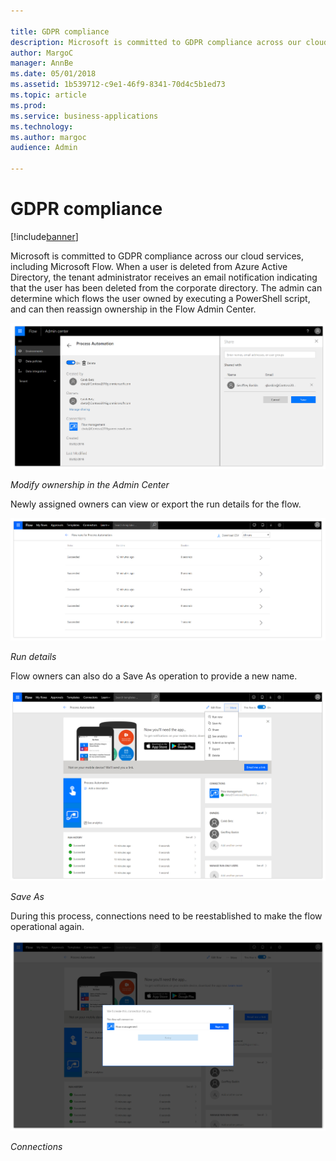 ```yaml
---

title: GDPR compliance
description: Microsoft is committed to GDPR compliance across our cloud services, including Microsoft Flow.
author: MargoC
manager: AnnBe
ms.date: 05/01/2018
ms.assetid: 1b539712-c9e1-46f9-8341-70d4c5b1ed73
ms.topic: article
ms.prod: 
ms.service: business-applications
ms.technology: 
ms.author: margoc
audience: Admin

---
```

#  GDPR compliance




[!include[banner](../../includes/banner.md)]

Microsoft is committed to GDPR compliance across our cloud services, including
Microsoft Flow. When a user is deleted from Azure Active Directory, the tenant
administrator receives an email notification indicating that the user has been
deleted from the corporate directory. The admin can determine which flows the
user owned by executing a PowerShell script, and can then reassign ownership in
the Flow Admin Center.

![A screenshot of how to modify ownership in the admin center](media/gdpr-compliance-1.png "A screenshot of how to modify ownership in the admin center")
<!-- Picture 31 -->


*Modify ownership in the Admin Center*

Newly assigned owners can view or export the run details for the flow.

![A screenshot showing the run details from the flow](media/gdpr-compliance-2.png "A screenshot showing the run details from the flow")
<!-- Picture 32 -->


*Run details*

Flow owners can also do a Save As operation to provide a new name.

![A screenshot showing how to Save As for a flow](media/gdpr-compliance-3.png "A screenshot showing how to Save As for a flow")
<!-- Picture 33 -->


*Save As*

During this process, connections need to be reestablished to make the flow
operational again.

![A screenshot of Connections](media/gdpr-compliance-4.png "A screenshot of Connections")
<!-- Picture 34 -->


*Connections*
